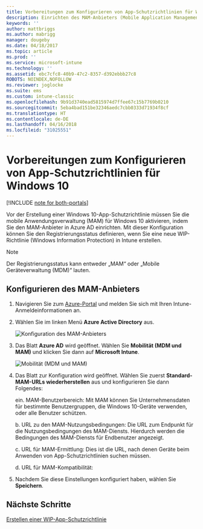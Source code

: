 ```yaml
---
title: Vorbereitungen zum Konfigurieren von App-Schutzrichtlinien für Windows 10
description: Einrichten des MAM-Anbieters (Mobile Application Management) in Azure AD
keywords: ''
author: mattbriggs
ms.author: mabrigg
manager: dougeby
ms.date: 04/18/2017
ms.topic: article
ms.prod: ''
ms.service: microsoft-intune
ms.technology: ''
ms.assetid: ebc7cfc8-40b9-47c2-8357-d392ebbb27c8
ROBOTS: NOINDEX,NOFOLLOW
ms.reviewer: joglocke
ms.suite: ems
ms.custom: intune-classic
ms.openlocfilehash: 9b91d3740ead5815974d7ffee67c15b7769b0210
ms.sourcegitcommit: 5eba4bad151be32346aedc7cbb0333d71934f8cf
ms.translationtype: HT
ms.contentlocale: de-DE
ms.lasthandoff: 04/16/2018
ms.locfileid: "31025551"
---
```

# <a name="get-ready-to-configure-app-protection-policies-for-windows-10"></a>Vorbereitungen zum Konfigurieren von App-Schutzrichtlinien für Windows 10

[!INCLUDE [note for both-portals](../includes/note-for-both-portals.md)]

Vor der Erstellung einer Windows 10-App-Schutzrichtlinie müssen Sie die mobile Anwendungsverwaltung (MAM) für Windows 10 aktivieren, indem Sie den MAM-Anbieter in Azure AD einrichten. Mit dieser Konfiguration können Sie den Registrierungsstatus definieren, wenn Sie eine neue WIP-Richtlinie (Windows Information Protection) in Intune erstellen.

> [!NOTE]
> Der Registrierungsstatus kann entweder „MAM“ oder „Mobile Geräteverwaltung (MDM)“ lauten.

## <a name="to-configure-the-mam-provider"></a>Konfigurieren des MAM-Anbieters

1.  Navigieren Sie zum [Azure-Portal](https://portal.azure.com/) und melden Sie sich mit Ihren Intune-Anmeldeinformationen an.

2.  Wählen Sie im linken Menü **Azure Active Directory** aus.

    ![Konfiguration des MAM-Anbieters](../media/AppManagement/mam-provider-sc-1.png)

3.  Das Blatt **Azure AD** wird geöffnet. Wählen Sie **Mobilität (MDM und MAM)** und klicken Sie dann auf **Microsoft Intune**.

    ![Mobilität (MDM und MAM)](../media/AppManagement/mam-provider-sc-2.png)

4.  Das Blatt zur Konfiguration wird geöffnet. Wählen Sie zuerst **Standard-MAM-URLs wiederherstellen** aus und konfigurieren Sie dann Folgendes:

    ein.  MAM-Benutzerbereich: Mit MAM können Sie Unternehmensdaten für bestimmte Benutzergruppen, die Windows 10-Geräte verwenden, oder alle Benutzer schützen.

    b.  URL zu den MAM-Nutzungsbedingungen: Die URL zum Endpunkt für die Nutzungsbedingungen des MAM-Diensts. Hierdurch werden die Bedingungen des MAM-Diensts für Endbenutzer angezeigt.

    c.  URL für MAM-Ermittlung: Dies ist die URL, nach denen Geräte beim Anwenden von App-Schutzrichtlinien suchen müssen.

    d.  URL für MAM-Kompatibilität:

5.  Nachdem Sie diese Einstellungen konfiguriert haben, wählen Sie **Speichern**.

## <a name="next-steps"></a>Nächste Schritte

[Erstellen einer WIP-App-Schutzrichtlinie](/intune-classic/deploy-use/create-windows-information-protection-policy-with-intune)
